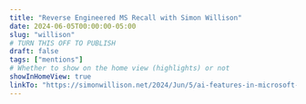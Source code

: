 ```yaml
---
title: "Reverse Engineered MS Recall with Simon Willison"
date: 2024-06-05T00:00:00-05:00
slug: "willison"
# TURN THIS OFF TO PUBLISH
draft: false
tags: ["mentions"]
# Whether to show on the home view (highlights) or not
showInHomeView: true
linkTo: "https://simonwillison.net/2024/Jun/5/ai-features-in-microsoft-recall/"
---
```

